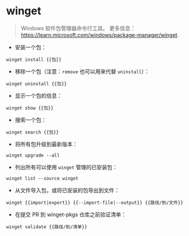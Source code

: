 # winget

> Windows 软件包管理器命令行工具。
> 更多信息：<https://learn.microsoft.com/windows/package-manager/winget>.

- 安装一个包：

`winget install {{包}}`

- 移除一个包（注意：`remove` 也可以用来代替 `uninstall`）：

`winget uninstall {{包}}`

- 显示一个包的信息：

`winget show {{包}}`

- 搜索一个包：

`winget search {{包}}`

- 将所有包升级到最新版本：

`winget upgrade --all`

- 列出所有可以使用 `winget` 管理的已安装包：

`winget list --source winget`

- 从文件导入包，或将已安装的包导出到文件：

`winget {{import|export}} {{--import-file|--output}} {{路径/到/文件}}`

- 在提交 PR 到 winget-pkgs 仓库之前验证清单：

`winget validate {{路径/到/清单}}`
